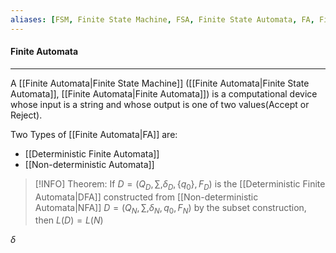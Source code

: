 ```yaml
---
aliases: [FSM, Finite State Machine, FSA, Finite State Automata, FA, Finite Automata]
---
```


#### Finite Automata
----
A [[Finite Automata|Finite State Machine]] ([[Finite Automata|Finite State Automata]], [[Finite Automata|Finite Automata]]) is a computational device whose input is a string and whose output is one of two values(Accept or Reject).

Two Types of [[Finite Automata|FA]] are: 
- [[Deterministic Finite Automata]]
- [[Non-deterministic Automata]]


>[!INFO]
Theorem: If $D = (Q_D, \sum, \delta_D, \{q_0\}, F_D)$ is the [[Deterministic Finite Automata|DFA]] constructed from [[Non-deterministic Automata|NFA]] $D = (Q_N, \sum, \delta_N, q_0, F_N)$ by the subset construction, then $L(D) = L(N)$


$\delta$ 